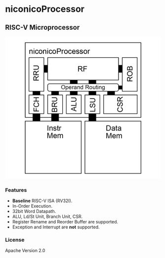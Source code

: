 # niconicoProcessor

## RISC-V Microprocessor

![RV32I](RV32I.png)

### Features
- **Baseline** RISC-V ISA (RV32I).
- In-Order Execution.
- 32bit Word Datapath.
- ALU, Ld/St Unit, Branch Unit, CSR.
- Register Rename and Reorder Buffer are supported.
- Exception and Interrupt are **not** supported.

### License
Apache Version 2.0
